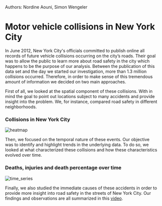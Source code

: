 Authors: Nordine Aouni, Simon Wengeler

# Motor vehicle collisions in New York City

In June 2012, New York City's officials committed to publish online all records of future vehicle collisions occurring on the city’s roads. Their goal was to allow the public to learn more about road safety in the city which happens to be the purpose of our analysis. Between the publication of this data set and the day we started our investigation, more than 1.3 million collisions occurred. Therefore, in order to make sense of this tremendous amount of information we decided on two main approaches.

First of all, we looked at the spatial component of these collisions. With in mind the goal to point out locations subject to many accidents and provide insight into the problem. We, for instance, compared road safety in different neighborhoods.

### Collisions in New York City
![heatmap](https://github.com/swengeler/AounisAwefulAccidentsFeatWengelersWoefulWreckages/blob/master/images/heatmap.jpeg)

Then, we focused on the temporal nature of these events. Our objective was to identify and highlight trends in the underlying data. To do so, we looked at what characterized these collisions and how these characteristics evolved over time.

### Deaths, injuries and death percentage over time
![time_series](https://github.com/swengeler/AounisAwefulAccidentsFeatWengelersWoefulWreckages/blob/master/images/time_series.jpeg)

Finally, we also studied the immediate causes of these accidents in order to provide more insight into road safety in the streets of New York City. Our findings and observations are all summarized in this [video](https://www.youtube.com/watch?v=XKY3nBiIuN0).
